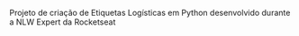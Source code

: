 Projeto de criação de Etiquetas Logísticas em Python desenvolvido durante a NLW Expert da Rocketseat
